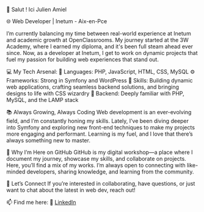 👋 Salut ! Ici Julien Amiel 

🌐 Web Developer | Inetum - Aix-en-Pce

I’m currently balancing my time between real-world experience at Inetum and academic growth at OpenClassrooms. My journey started at the 3W Academy, where I earned my diploma, and it's been full steam ahead ever since. Now, as a developer at Inetum, I get to work on dynamic projects that fuel my passion for building web experiences that stand out.

💻 My Tech Arsenal:
🔮 Languages: PHP, JavaScript, HTML, CSS, MySQL
⚙️ Frameworks: Strong in Symfony and WordPress
🚀 Skills: Building dynamic web applications, crafting seamless backend solutions, and bringing designs to life with CSS wizardry
🐘 Backend: Deeply familiar with PHP, MySQL, and the LAMP stack

📚 Always Growing, Always Coding
Web development is an ever-evolving field, and I’m constantly honing my skills. Lately, I’ve been diving deeper into Symfony and exploring new front-end techniques to make my projects more engaging and performant. Learning is my fuel, and I love that there’s always something new to master.

🌟 Why I’m Here on GitHub
GitHub is my digital workshop—a place where I document my journey, showcase my skills, and collaborate on projects. Here, you’ll find a mix of my works. I’m always open to connecting with like-minded developers, sharing knowledge, and learning from the community.

🤝 Let’s Connect
If you’re interested in collaborating, have questions, or just want to chat about the latest in web dev, reach out!

📫 Find me here:
💼 [LinkedIn](https://www.linkedin.com/in/julien-amiel-dev/)
